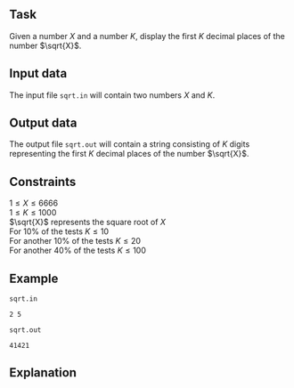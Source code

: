 ## Task

Given a number $X$ and a number $K$, display the first $K$ decimal places of the number $\sqrt{X}$.

## Input data

The input file `sqrt.in` will contain two numbers $X$ and $K$.

## Output data

The output file `sqrt.out` will contain a string consisting of $K$ digits representing the first $K$ decimal places of the number $\sqrt{X}$.

## Constraints

$1 \leq X \leq 6666$\
$1 \leq K \leq 1000$\
$\sqrt{X}$ represents the square root of $X$\
For 10% of the tests $K \leq 10$\
For another 10% of the tests $K \leq 20$\
For another 40% of the tests $K \leq 100$

## Example

`sqrt.in`
```
2 5
```
`sqrt.out`
```
41421
```

## Explanation
